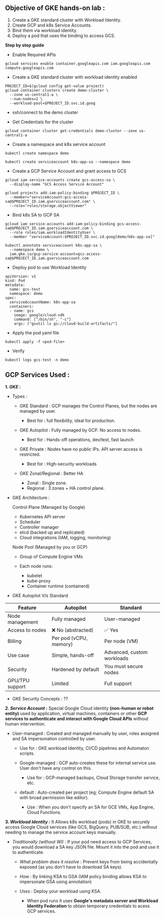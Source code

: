 Objective of GKE hands-on lab :
--------

1. Create a GKE standard cluster with Workload Identity.
2. Create GCP and k8s Service Accounts.
3. Bind them via workload identity.
4. Deploy a pod that uses the binding to access GCS.

**Step by step guide**

* Enable Required APIs
```
gcloud services enable container.googleapis.com iam.googleapis.com compute.googleapis.com
```
* Create a GKE standard cluster with workload identity enabled

```
PROJECT_ID=$(gcloud config get-value project)
gcloud container clusters create demo-cluster \
  --zone us-central1-a \
  --num-nodes=2 \
  --workload-pool=$PROJECT_ID.svc.id.goog
```

* ssh/connect to the demo cluster

* Get Credentials for the cluster
```
gcloud container cluster get-credentials demo-cluster --zone us-central1-a
```

* Create a namespace and k8s service account
```
kubectl create namespace demo

kubectl create serviceaccount k8s-app-sa --namespace demo
```

* Create a GCP Service Account and grant access to GCS
```
gcloud iam service-accounts create gcs-access-sa \
  --display-name "GCS Access Service Account"

gcloud projects add-iam-policy-binding $PROJECT_ID \
  --member="serviceAccount:gcs-access-sa@$PROJECT_ID.iam.gserviceaccount.com" \
  --role="roles/storage.objectViewer"

```
* Bind k8s SA to GCP SA
```
gcloud iam service-accounts add-iam-policy-binding gcs-access-sa@$PROJECT_ID.iam.gserviceaccount.com \
  --role roles/iam.workloadIdentityUser \
  --member "serviceAccount:$PROJECT_ID.svc.id.goog[demo/k8s-app-sa]"

kubectl annotate serviceaccount k8s-app-sa \
  --namespace demo \
  iam.gke.io/gcp-service-account=gcs-access-sa@$PROJECT_ID.iam.gserviceaccount.com

```

* Deploy pod to use Workload Identity
```
apiVersion: v1
kind: Pod
metadata:
  name: gcs-test
  namespace: demo
spec:
  serviceAccountName: k8s-app-sa
  containers:
  - name: gcs
    image: google/cloud-sdk
    command: ["/bin/sh", "-c"]
    args: ["gsutil ls gs://cloud-build-artifacts/"]
```

* Apply the pod yaml file
```
kubectl apply -f <pod-file>
```
* Verify
```
kubectl logs gcs-test -n demo
```

GCP Services Used :
------

**1. *GKE* :** 

* Types : 

    * GKE Standard : GCP manages the Control Planes, but the nodes are managed by user.

        *   Best for :  full flexibility, ideal for production.

    * GKE Autopilot : Fully managed by GCP. No access to nodes. 

         *   Best for : Hands-off operations, dev/test, fast launch

    * GKE Private : Nodes have no public IPs. API server access is restricted.

        *   Best for : High-security workloads

    * GKE Zonal/Regional : Better HA
        
        * Zonal : Single zone.
        * Regional : 3 zones + HA control plane.

* GKE Architecture :

  Control Plane (Managed by Google)
    * Kubernetes API server
    * Scheduler
    * Controller manager
    * etcd (backed up and replicated)
    * Cloud integrations (IAM, logging, monitoring)

  Node Pool (Managed by you or GCP)
    
    * Group of Compute Engine VMs
    * Each node runs:
        
        * kubelet
        * kube-proxy
        * Container runtime (containerd)

* GKE Autopilot V/s Standard

| Feature         | Autopilot              | Standard                   |
| --------------- | ---------------------- | -------------------------- |
| Node management | Fully managed          | User-managed               |
| Access to nodes | ❌ No (abstracted)      | ✅ Yes                      |
| Billing         | Per pod (vCPU, memory) | Per node (VM)              |
| Use case        | Simple, hands-off      | Advanced, custom workloads |
| Security        | Hardened by default    | You must secure nodes      |
| GPU/TPU support | Limited                | Full support               |

* GKE Security Concepts : ??

**2. *Service Account* :** Special Google Cloud identity **(non-human or robot entity)** used by application, virtual machines, containers or other **GCP services to authenticate and interact with Google Cloud APIs** without human intervention.


* User-managed : Created and managed manually by user, roles assigned and SA impersonation controlled by user.

    * Use for : GKE workload Identity, CI/CD pipelines and Automaton scripts.

    * Google-managed : GCP auto-creates these for internal service use. User don't have any control on this. 

        * Use for : GCP-managed backups, Cloud Storage transfer service, etc.

    * default : Auto-created per project (eg; Compute Engine default SA with broad permission like editor).

        * Use : When you don't specify an SA for GCE VMs, App Engine, Cloud Functions.


**3. *Workload Identity* :** It Allows k8s workload (pods) in GKE to securely access Google Cloud services (like GCS, BigQuery, PUB/SUB, etc.) without needing to manage the  service account keys manually.

* *Traditionally (without WI)* : If your pod need access to GCP Services, you would download a SA key JSON file. Mount it into the pod and use it to authenticate.

    * *What problem does it resolve* : Prevent keys from being accidentally exposed (as you don't have to download SA keys).

    * *How* : By linking KSA to GSA (IAM policy binding allows KSA to impersonate GSA using annotation)

    * *Uses* : Deploy your workload using KSA.

        * When pod runs it uses **Google's metadata server and Workload Identity Federation** to obtain temporary credentials to acess GCP services.
    


